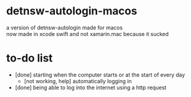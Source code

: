 # detnsw-autologin-macos
a version of detnsw-autologin made for macos\
now made in xcode swift and not xamarin.mac because it sucked
# to-do list
- [done] starting when the computer starts or at the start of every day
    - [not working, help] automatically logging in
- [done] being able to log into the internet using a http request

